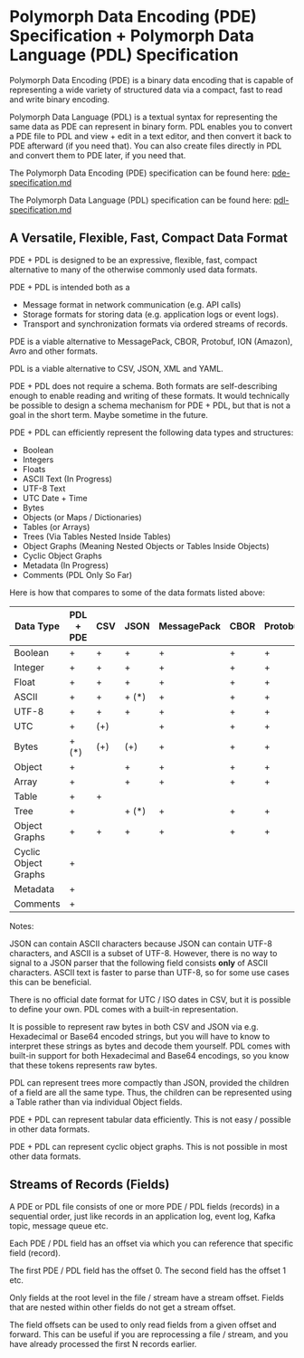 # Polymorph Data Encoding (PDE) Specification + Polymorph Data Language (PDL) Specification 

Polymorph Data Encoding (PDE) is a binary data encoding that is capable of representing a wide variety of structured
data via a compact, fast to read and write binary encoding.

Polymorph Data Language (PDL) is a textual syntax for representing the same data as PDE can represent in binary form.
PDL enables you to convert a PDE file to PDL and view + edit in a text editor, and then convert it back to PDE 
afterward (if you need that). You can also create files directly in PDL and convert them to PDE later, if you need that.

The Polymorph Data Encoding (PDE) specification can be found here:  [pde-specification.md](pde-specification.md)

The Polymorph Data Language (PDL) specification can be found here:  [pdl-specification.md](pdl-specification.md)


## A Versatile, Flexible, Fast, Compact Data Format
PDE + PDL is designed to be an expressive, flexible, fast, compact alternative to many of the otherwise commonly used data formats.

PDE + PDL is intended both as a 

- Message format in network communication (e.g. API calls) 
- Storage formats for storing data (e.g. application logs or event logs).
- Transport and synchronization formats via ordered streams of records.

PDE is a viable alternative to MessagePack, CBOR, Protobuf, ION (Amazon), Avro and other formats.

PDL is a viable alternative to CSV, JSON, XML and YAML.

PDE + PDL does not require a schema. Both formats are self-describing enough to enable reading and writing of these
formats. It would technically be possible to design a schema mechanism for PDE + PDL, but that is not a goal in 
the short term. Maybe sometime in the future.


PDE + PDL can efficiently represent the following data types and structures:

- Boolean
- Integers
- Floats
- ASCII Text (In Progress)
- UTF-8 Text
- UTC Date + Time
- Bytes
- Objects (or Maps / Dictionaries)
- Tables (or Arrays)
- Trees  (Via Tables Nested Inside Tables)
- Object Graphs (Meaning Nested Objects or Tables Inside Objects)
- Cyclic Object Graphs
- Metadata (In Progress)
- Comments (PDL Only So Far)

Here is how that compares to some of the data formats listed above:

| Data Type            | PDL + PDE | CSV | JSON  | MessagePack | CBOR | Protobuf |
|----------------------|-----------|-----|-------|-------------|------|----------|
| Boolean              | +         | +   | +     | +           | +    | +        |
| Integer              | +         | +   | +     | +           | +    | +        |
| Float                | +         | +   | +     | +           | +    | +        | 
| ASCII                | +         | +   | + (*) | +           | +    | +        |
| UTF-8                | +         | +   | +     | +           | +    | +        |
| UTC                  | +         | (+) |       | +           | +    | +        |
| Bytes                | + (*)     | (+) | (+)   | +           | +    | +        |
| Object               | +         |     | +     | +           | +    | +        |
| Array                | +         |     | +     | +           | +    | +        |
| Table                | +         | +   |       |             |      |          |
| Tree                 | +         |     | + (*) | +           | +    | +        |
| Object Graphs        | +         | +   | +     | +           | +    | +        |
| Cyclic Object Graphs | +         |     |       |             |      |          |
| Metadata             | +         |     |       |             |      |          |
| Comments             | +         |     |       |             |      |          |

Notes:

JSON can contain ASCII characters because JSON can contain UTF-8 characters, and ASCII is a subset of UTF-8.
However, there is no way to signal to a JSON parser that the following field consists **only** of ASCII characters.
ASCII text is faster to parse than UTF-8, so for some use cases this can be beneficial.

There is no official date format for UTC / ISO dates in CSV, but it is possible to define your own.
PDL comes with a built-in representation.

It is possible to represent raw bytes in both CSV and JSON via e.g. Hexadecimal or Base64 encoded strings,
but you will have to know to interpret these strings as bytes and decode them yourself.
PDL comes with built-in support for both Hexadecimal and Base64 encodings, so you know that these tokens
represents raw bytes.

PDL can represent trees more compactly than JSON, provided the children of a field are all the same type.
Thus, the children can be represented using a Table rather than via individual Object fields.

PDE + PDL can represent tabular data efficiently. This is not easy / possible in other data formats.

PDE + PDL can represent cyclic object graphs. This is not possible in most other data formats.


## Streams of Records (Fields)

A PDE or PDL file consists of one or more PDE / PDL fields (records) in a sequential order, just like
records in an application log, event log, Kafka topic, message queue etc.

Each PDE / PDL field has an offset via which you can reference that specific field (record).

The first PDE / PDL field has the offset 0. The second field has the offset 1 etc.

Only fields at the root level in the file / stream have a stream offset. Fields that are nested within other fields
do not get a stream offset.

The field offsets can be used to only read fields from a given offset and forward. This can be useful
if you are reprocessing a file / stream, and you have already processed the first N records earlier.











